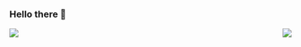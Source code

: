 ### Hello there 👋

<img align="left" src="https://github-readme-stats.vercel.app/api?username=hackandcode-at&theme=dark&show_icons=true&count_private=true"/>
<img align="right" src="https://github-readme-stats.vercel.app/api/top-langs/?username=hackandcode-at&theme=dark"/>


